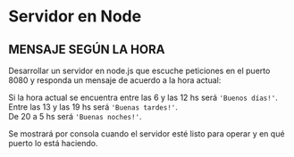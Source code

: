 # Servidor en Node

## MENSAJE SEGÚN LA HORA

Desarrollar un servidor en node.js que escuche peticiones en el puerto 8080 y responda un mensaje de acuerdo a la hora actual:

Si la hora actual se encuentra entre las 6 y las 12 hs será `'Buenos días!'`.  
Entre las 13 y las 19 hs será `'Buenas tardes!'`.  
De 20 a 5 hs será `'Buenas noches!'`.

Se mostrará por consola cuando el servidor esté listo para operar y en qué puerto lo está haciendo.
